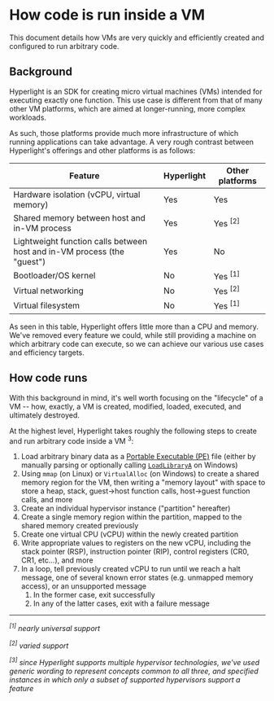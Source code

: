 # How code is run inside a VM

This document details how VMs are very quickly and efficiently created and configured to run arbitrary code.

## Background

Hyperlight is an SDK for creating micro virtual machines (VMs) intended for executing exactly one function. This use case is different from that of many other VM platforms, which are aimed at longer-running, more complex workloads.

As such, those platforms provide much more infrastructure of which running applications can take advantage. A very rough contrast between Hyperlight's offerings and other platforms is as follows:

| Feature                                                                 | Hyperlight | Other platforms    |
|-------------------------------------------------------------------------|------------|--------------------|
| Hardware isolation (vCPU, virtual memory)                               | Yes        | Yes                |
| Shared memory between host and in-VM process                            | Yes        | Yes <sup>[2]</sup> |
| Lightweight function calls between host and in-VM process (the "guest") | Yes        | No                 |
| Bootloader/OS kernel                                                    | No         | Yes <sup>[1]</sup> |
| Virtual networking                                                      | No         | Yes <sup>[2]</sup> |
| Virtual filesystem                                                      | No         | Yes <sup>[1]</sup> |


As seen in this table, Hyperlight offers little more than a CPU and memory. We've removed every feature we could, while still providing a machine on which arbitrary code can execute, so we can achieve our various use cases and efficiency targets.

## How code runs

With this background in mind, it's well worth focusing on the "lifecycle" of a VM -- how, exactly, a VM is created, modified, loaded, executed, and ultimately destroyed.

At the highest level, Hyperlight takes roughly the following steps to create and run arbitrary code inside a VM <sup>3</sup>:

1. Load arbitrary binary data as a [Portable Executable (PE)](https://en.wikipedia.org/wiki/Portable_Executable) file (either by manually parsing or optionally calling [`LoadLibraryA`](https://learn.microsoft.com/en-us/windows/win32/api/libloaderapi/nf-libloaderapi-loadlibrarya) on Windows)
2. Using `mmap` (on Linux) or `VirtualAlloc` (on Windows) to create a shared memory region for the VM, then writing a "memory layout" with space to store a heap, stack, guest->host function calls, host->guest function calls, and more
3. Create an individual hypervisor instance ("partition" hereafter)
4. Create a single memory region within the partition, mapped to the shared memory created previously
5. Create one virtual CPU (vCPU) within the newly created partition
6. Write appropriate values to registers on the new vCPU, including the stack pointer (RSP), instruction pointer (RIP), control registers (CR0, CR1, etc...), and more
7. In a loop, tell previously created vCPU to run until we reach a halt message, one of several known error states (e.g. unmapped memory access), or an unsupported message
   1. In the former case, exit successfully
   2. In any of the latter cases, exit with a failure message

---

_<sup>[1]</sup> nearly universal support_

_<sup>[2]</sup> varied support_

_<sup>[3]</sup> since Hyperlight supports multiple hypervisor technologies, we've used generic wording to represent concepts common to all three, and specified instances in which only a subset of supported hypervisors support a feature_
